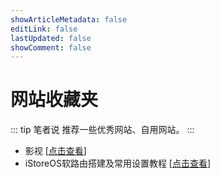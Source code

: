 ```yaml
---
showArticleMetadata: false
editLink: false
lastUpdated: false
showComment: false
---
```


# 网站收藏夹

::: tip 笔者说
推荐一些优秀网站、自用网站。
:::

- 影视  [[点击查看](./2024/08/04/PVE虚拟机搭建AIO主机.md)]
- iStoreOS软路由搭建及常用设置教程  [[点击查看](./2024/08/04/iStoreOS软路由.md)]

